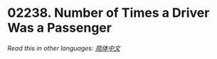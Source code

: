 # 02238. Number of Times a Driver Was a Passenger

  _Read this in other languages:_
    [_简体中文_](README.zh-CN.md)

